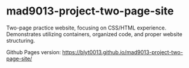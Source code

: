 # mad9013-project-two-page-site

Two-page practice website, focusing on CSS/HTML experience. Demonstrates utilizing containers, organized code, and proper website structuring.

Github Pages version: https://blyt0013.github.io/mad9013-project-two-page-site/
